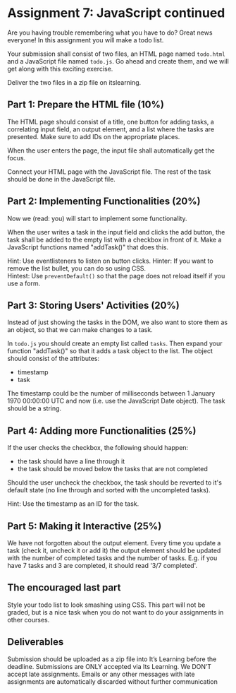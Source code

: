 # Assignment 7: JavaScript continued

Are you having trouble remembering what you have to do? Great news everyone! In this assignment you will make a todo list.

Your submission shall consist of two files, an HTML page named `todo.html` and a JavaScript file named `todo.js`. Go ahead and create them, and we will get along with this exciting exercise.

Deliver the two files in a zip file on itslearning.

## Part 1: Prepare the HTML file (10%)
The HTML page should consist of a title, one button for adding tasks, a correlating input field, an output element, and a list where the tasks are presented. Make sure to add IDs on the appropriate places.

When the user enters the page, the input file shall automatically get the focus.

Connect your HTML page with the JavaScript file. The rest of the task should be done in the JavaScript file.

## Part 2: Implementing Functionalities (20%)
Now we (read: you) will start to implement some functionality.

When the user writes a task in the input field and clicks the add button, the task shall be added to the empty list with a checkbox in front of it. Make a JavaScript functions named "addTask()" that does this.

Hint: Use eventlisteners to listen on button clicks.
Hinter: If you want to remove the list bullet, you can do so using CSS.  
Hintest: Use `preventDefault()` so that the page does not reload itself if you use a form.

## Part 3: Storing Users' Activities (20%)
Instead of just showing the tasks in the DOM, we also want to store them as an object, so that we can make changes to a task.

In `todo.js` you should create an empty list called `tasks`. Then expand your function "addTask()" so that it adds a task object to the list. The object should consist of the attributes:
* timestamp
* task

The timestamp could be the number of milliseconds between 1 January 1970 00:00:00 UTC and now (i.e. use the JavaScript Date object). The task should be a string.

## Part 4: Adding more Functionalities (25%)
If the user checks the checkbox, the following should happen:
* the task should have a line through it
* the task should be moved below the tasks that are not completed

Should the user uncheck the checkbox, the task should be reverted to it's default state (no line through and sorted with the uncompleted tasks).

Hint: Use the timestamp as an ID for the task.  

## Part 5: Making it Interactive (25%)
We have not forgotten about the output element. Every time you update a task (check it, uncheck it or add it) the output element should be updated with the number of completed tasks and the number of tasks. E.g. if you have 7 tasks and 3 are completed, it should read '3/7 completed'.

## The encouraged last part
Style your todo list to look smashing using CSS. This part will not be graded, but is a nice task when you do not want to do your assignments in other courses.

## Deliverables
Submission should be uploaded as a zip file into It’s Learning before the deadline. Submissions are ONLY accepted via Its Learning. We DON’T accept late assignments. Emails or any other messages with late assignments are automatically discarded without further communication
